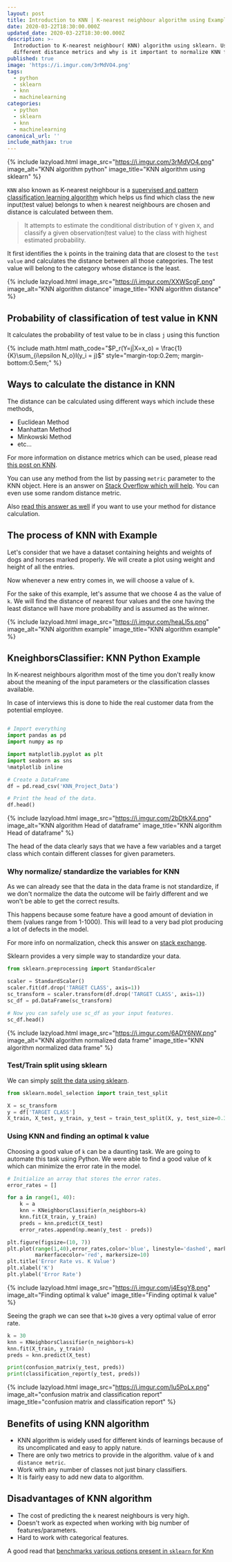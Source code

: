 ```yaml
---
layout: post
title: Introduction to KNN | K-nearest neighbour algorithm using Examples
date: 2020-03-22T18:30:00.000Z
updated_date: 2020-03-22T18:30:00.000Z
description: >-
  Introduction to K-nearest neighbour( KNN) algorithm using sklearn. Using
  different distance metrics and why is it important to normalize KNN features?
published: true
image: 'https://i.imgur.com/3rMdVO4.png'
tags:
  - python
  - sklearn
  - knn
  - machinelearning
categories:
  - python
  - sklearn
  - knn
  - machinelearning
canonical_url: ''
include_mathjax: true
---
```

{% include lazyload.html image_src="https://i.imgur.com/3rMdVO4.png" image_alt="KNN algorithm python" image_title="KNN algorithm using sklearn" %}

`KNN` also known as K-nearest neighbour is a [supervised and pattern classification learning algorithm](https://ranvir.xyz/blog/how-to-evaluate-your-machine-learning-model-like-a-pro-metrics/#supervised-learning-and-classification-problems) which helps us find which class the new input(test value) belongs to when `k` nearest neighbours are chosen and distance is calculated between them.

> It attempts to estimate the conditional distribution of `Y` given `X`, and classify a given observation(test value) to the class with highest estimated probability.

It first identifies the `k` points in the training data that are closest to the `test value` and calculates the distance between all those categories. The test value will belong to the category whose distance is the least.

{% include lazyload.html image_src="https://i.imgur.com/XXWScgF.png" image_alt="KNN algorithm distance" image_title="KNN algorithm distance" %}

## Probability of classification of test value in KNN

It calculates the probability of test value to be in class `j` using this function

{% include math.html math_code="$P_r(Y=j|X=x_o) = \frac{1}{K}\sum_{i\epsilon N_o}I(y_i = j)$" style="margin-top:0.2em; margin-bottom:0.5em;" %}

## Ways to calculate the distance in KNN

The distance can be calculated using different ways which include these methods,

* Euclidean Method
* Manhattan Method
* Minkowski Method
* etc...

For more information on distance metrics which can be used, please read [this post on KNN](https://www.saedsayad.com/k_nearest_neighbors.htm).

You can use any method from the list by passing `metric` parameter to the KNN object. Here is an answer on [Stack Overflow which will help](https://stackoverflow.com/questions/21052509/sklearn-knn-usage-with-a-user-defined-metric). You can even use some random distance metric.

Also [read this answer as well](https://stackoverflow.com/questions/34408027/how-to-allow-sklearn-k-nearest-neighbors-to-take-custom-distance-metric) if you want to use your method for distance calculation.

## The process of KNN with Example

Let's consider that we have a dataset containing heights and weights of dogs and horses marked properly. We will create a plot using weight and height of all the entries.

Now whenever a new entry comes in, we will choose a value of `k`.

For the sake of this example, let's assume that we choose 4 as the value of `k`. We will find the distance of nearest four values and the one having the least distance will have more probability and is assumed as the winner.

{% include lazyload.html image_src="https://i.imgur.com/heaLl5s.png" image_alt="KNN algorithm example" image_title="KNN algorithm example" %}

## KneighborsClassifier: KNN Python Example

In K-nearest neighbours algorithm most of the time you don't really know about the meaning of the input parameters or the classification classes available.

In case of interviews this is done to hide the real customer data from the potential employee.

```python

# Import everything
import pandas as pd
import numpy as np

import matplotlib.pyplot as plt
import seaborn as sns
%matplotlib inline

# Create a DataFrame
df = pd.read_csv('KNN_Project_Data')

# Print the head of the data.
df.head()
```

{% include lazyload.html image_src="https://i.imgur.com/2bDtkX4.png" image_alt="KNN algorithm Head of dataframe" image_title="KNN algorithm Head of dataframe" %}

The head of the data clearly says that we have a few variables and a target class which contain different classes for given parameters.

### Why normalize/ standardize the variables for KNN

As we can already see that the data in the data frame is not standardize, if we don't normalize the data the outcome will be fairly different and we won't be able to get the correct results.

This happens because some feature have a good amount of deviation in them (values range from 1-1000). This will lead to a very bad plot producing a lot of defects in the model.

For more info on normalization, check this answer on [stack exchange](https://stats.stackexchange.com/a/287439).

Sklearn provides a very simple way to standardize your data.

```python
from sklearn.preprocessing import StandardScaler

scaler = StandardScaler()
scaler.fit(df.drop('TARGET CLASS', axis=1))
sc_transform = scaler.transform(df.drop('TARGET CLASS', axis=1))
sc_df = pd.DataFrame(sc_transform)

# Now you can safely use sc_df as your input features.
sc_df.head()
```

{% include lazyload.html image_src="https://i.imgur.com/6ADY6NW.png" image_alt="KNN algorithm normalized data frame" image_title="KNN algorithm normalized data frame" %}

### Test/Train split using sklearn

We can simply [split the data using sklearn](https://ranvir.xyz/blog/how-to-evaluate-your-machine-learning-model-like-a-pro-metrics/#test-train-split-using-sklearn).

```python
from sklearn.model_selection import train_test_split

X = sc_transform
y = df['TARGET CLASS']
X_train, X_test, y_train, y_test = train_test_split(X, y, test_size=0.3)
```

### Using KNN and finding an optimal k value

Choosing a good value of `k` can be a daunting task. We are going to automate this task using Python. We were able to find a good value of k which can minimize the error rate in the model.

```python
# Initialize an array that stores the error rates.
error_rates = []

for a in range(1, 40):
    k = a
    knn = KNeighborsClassifier(n_neighbors=k)
    knn.fit(X_train, y_train)
    preds = knn.predict(X_test)
    error_rates.append(np.mean(y_test - preds))

plt.figure(figsize=(10, 7))
plt.plot(range(1,40),error_rates,color='blue', linestyle='dashed', marker='o',
         markerfacecolor='red', markersize=10)
plt.title('Error Rate vs. K Value')
plt.xlabel('K')
plt.ylabel('Error Rate')
```

{% include lazyload.html image_src="https://i.imgur.com/j4EsgY8.png" image_alt="Finding optimal k value" image_title="Finding optimal k value" %}

Seeing the graph we can see that `k=30` gives a very optimal value of error rate.

```python
k = 30
knn = KNeighborsClassifier(n_neighbors=k)
knn.fit(X_train, y_train)
preds = knn.predict(X_test)

print(confusion_matrix(y_test, preds))
print(classification_report(y_test, preds))
```

{% include lazyload.html image_src="https://i.imgur.com/Iu5PoLx.png" image_alt="confusion matrix and classification report" image_title="confusion matrix and classification report" %}

## Benefits of using KNN algorithm

* KNN algorithm is widely used for different kinds of learnings because of its uncomplicated and easy to apply nature.
* There are only two metrics to provide in the algorithm. value of `k` and `distance metric`.
* Work with any number of classes not just binary classifiers.
* It is fairly easy to add new data to algorithm.

## Disadvantages of KNN algorithm

* The cost of predicting the `k` nearest neighbours is very high.
* Doesn't work as expected when working with big number of features/parameters.
* Hard to work with categorical features.

A good read that [benchmarks various options present in `sklearn` for Knn](https://jakevdp.github.io/blog/2013/04/29/benchmarking-nearest-neighbor-searches-in-python/)